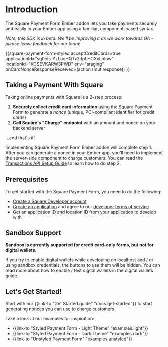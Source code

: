 # Introduction

The Square Payment Form Ember addon lets you take payments securely and easily
in your Ember app using a familiar, component-based syntax.

*Note: this SDK is in beta. We'll be improving it as we work towards GA - please
leave feedback for our team!*

<div class="form-wrapper">
  {{square-payment-form-styled
    acceptCreditCards=true
    applicationId="sq0ids-YzLuoHQTx2dpLHCXxLnIow"
    locationId="KCSEVKARW3PWD"
    env="staging"
    onCardNonceResponseReceived=(action (mut response))
  }}
</div>

## Taking a Payment With Square

Taking online payments with Square is a 2-step process:

1. **Securely collect credit card information** using the Square Payment Form to generate a *nonce* (unique, PCI-compliant identifier for credit cards)
2. **Call Square's "Charge" endpoint** with an amount and nonce on your backend server

...and that's it!

Implementing Square Payment Form Ember addon will complete step 1. After you can generate a nonce in your Ember app,
you'll need to implement the server-side component to charge customers. You can read the [Transactions API Setup Guide](https://docs.connect.squareup.com/payments/transactions/setup) to learn how to do step 2.

## Prerequisites

To get started with the Square Payment Form, you need to do the following:

- [Create a Square Developer account](https://connect.squareup.com/apps)
- [Create an application](https://connect.squareup.com/apps/new)  and agree to our [developer terms of service](https://squareup.com/us/en/legal/general/developers)
- Get an application ID and location ID from your application to develop with

## Sandbox Support

**Sandbox is currently supported for credit card-only forms, but not for digital wallets.**

If you try to enable digital wallets while developing on localhost and / or using
sandbox credentials, the buttons to use them will be hidden. You can read more about
how to enable / test digital wallets in the digital wallets guide.

## Let's Get Started!

Start with our {{link-to "Get Started guide" "docs.get-started"}} to start generating nonces you can use to
charge customers.

Take a look at our examples for inspiration:

- {{link-to "Styled Payment Form - Light Theme" "examples.light"}}
- {{link-to "Styled Payment Form - Dark Theme" "examples.dark"}}
- {{link-to "Unstyled Payment Form" "examples.unstyled"}}
